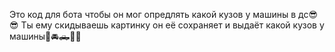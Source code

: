 Это код для бота чтобы он мог опредлять какой кузов у машины в дс😎😎
Ты ему скидываешь картинку он её сохраняет и выдаёт какой кузов у машины🚗🚘🛻🚕🚖
